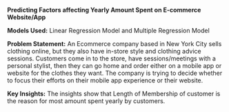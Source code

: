 **Predicting Factors affecting Yearly Amount Spent on E-commerce Website/App**

**Models Used:**
Linear Regression Model
and Multiple Regression Model

**Problem Statement:**
An Ecommerce company based in New York City sells clothing online, but they also have in-store style and clothing advice sessions. Customers come in to the store, have sessions/meetings with a personal stylist, then they can go home and order either on a mobile app or website for the clothes they want. The company is trying to decide whether to focus their efforts on their mobile app experience or their website.

**Key Insights:**
The insights show  that Length of Membership of customer is the reason for most amount spent yearly by customers.
